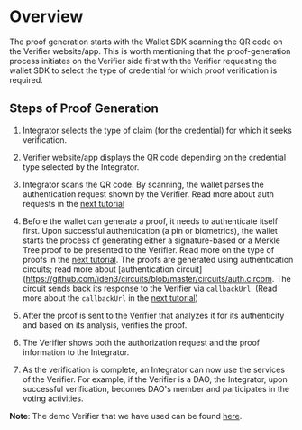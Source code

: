 # Overview
 
The proof generation starts with the Wallet SDK scanning the QR code on the Verifier website/app. This is worth mentioning that the proof-generation process initiates on the Verifier side first with the Verifier requesting the wallet SDK to select the type of credential for which proof verification is required.
 
## Steps of Proof Generation
 
1. Integrator selects the type of claim (for the credential) for which it seeks verification.
 
2. Verifier website/app displays the QR code depending on the credential type selected by the Integrator.
 
3. Integrator scans the QR code. By scanning, the wallet parses the authentication request shown by the Verifier. Read more about auth requests in the [next tutorial](./types-of-auth-requests-and-proofs.md)
 
 
4. Before the wallet can generate a proof, it needs to authenticate itself first. Upon successful authentication (a pin or biometrics), the wallet starts the process of generating either a signature-based or a Merkle Tree proof to be presented to the Verifier. Read more on the type of proofs in the [next tutorial](./types-of-auth-requests-and-proofs.md). The proofs are generated using authentication circuits; read more about [authentication circuit](https://github.com/iden3/circuits/blob/master/circuits/auth.circom. The circuit sends back its response to the Verifier via `callbackUrl`. (Read more about the `callbackUrl` in the [next tutorial](./types-of-auth-requests-and-proofs.md))
 
6. After the proof is sent to the Verifier that analyzes it for its authenticity and based on its analysis, verifies the proof.
 
7. The Verifier shows both the authorization request and the proof information to the Integrator.
 
8. As the verification is complete, an Integrator can now use the services of the Verifier. For example, if the Verifier is a DAO, the Integrator, upon successful verification, becomes DAO's member and participates in the voting activities. 
 
**Note**: The demo Verifier that we have used can be found [here]( https://verifier.polygonid.me/).
